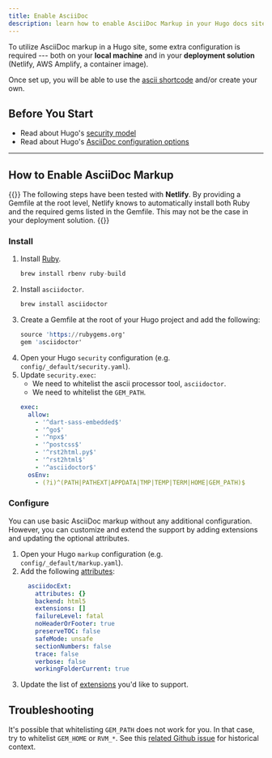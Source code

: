 ```yaml
---
title: Enable AsciiDoc
description: learn how to enable AsciiDoc Markup in your Hugo docs site.
---
```


To utilize AsciiDoc markup in a Hugo site, some extra configuration is required --- both on your **local machine** and in your **deployment solution** (Netlify, AWS Amplify, a container image). 

Once set up, you will be able to use the [ascii shortcode](/reference/layouts/shortcodes/ascii) and/or create your own.

## Before You Start 

- Read about Hugo's [security model](https://gohugo.io/about/security/)
- Read about Hugo's [AsciiDoc configuration options](https://gohugo.io/getting-started/configuration-markup/#asciidoc)

---

## How to Enable AsciiDoc Markup

{{<notice info >}}
The following steps have been tested with **Netlify**. By providing a Gemfile at the root level, Netlify knows to automatically install both Ruby and the required gems listed in the Gemfile. This may not be the case in your deployment solution.
{{</notice>}}

### Install

1. Install [Ruby](https://www.ruby-lang.org/en/downloads/).
   ```s
   brew install rbenv ruby-build
   ```
2. Install `asciidoctor`.
   ```s
   brew install asciidoctor
   ```
3. Create a Gemfile at the root of your Hugo project and add the following:
   ```s
   source 'https://rubygems.org'
   gem 'asciidoctor'
   ```
4. Open your Hugo `security` configuration (e.g. `config/_default/security.yaml`).
5. Update `security.exec`:
   - We need to whitelist the ascii processor tool, `asciidoctor`.
   - We need to whitelist the `GEM_PATH`.
   ```yaml
   exec:
     allow:
       - '^dart-sass-embedded$'
       - '^go$'
       - '^npx$'
       - '^postcss$'
       - '^rst2html.py$'
       - '^rst2html$'
       - '^asciidoctor$'
     osEnv: 
       - (?i)^(PATH|PATHEXT|APPDATA|TMP|TEMP|TERM|HOME|GEM_PATH)$
   ```

### Configure

You can use basic AsciiDoc markup without any additional configuration. However, you can customize and extend the support by adding extensions and updating the optional attributes.

1. Open your Hugo `markup` configuration (e.g. `config/_default/markup.yaml`).
2. Add the following [attributes](https://gohugo.io/getting-started/configuration-markup/#asciidoc-settings-explained):
   ```yaml
     asciidocExt:
       attributes: {}
       backend: html5
       extensions: []
       failureLevel: fatal
       noHeaderOrFooter: true
       preserveTOC: false
       safeMode: unsafe
       sectionNumbers: false
       trace: false
       verbose: false
       workingFolderCurrent: true
   ```
3. Update the list of [extensions](https://gohugo.io/getting-started/configuration-markup/#extensions) you'd like to support.


## Troubleshooting

It's possible that whitelisting `GEM_PATH` does not work for you. In that case, try to whitelist `GEM_HOME` or `RVM_*`. See this [related Github issue](https://github.com/gohugoio/hugo/issues/9741) for historical context.

